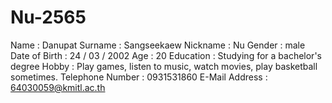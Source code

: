 # Nu-2565

Name : Danupat
Surname : Sangseekaew
Nickname : Nu
Gender : male
Date of Birth : 24 / 03 / 2002
Age : 20
Education : Studying for a bachelor's degree
Hobby : Play games, listen to music, watch movies, play basketball sometimes.
Telephone Number : 0931531860
E-Mail Address : 64030059@kmitl.ac.th